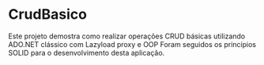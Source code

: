 # CrudBasico
Este projeto demostra como realizar operações CRUD básicas utilizando ADO.NET clássico com Lazyload proxy e OOP
Foram seguidos os princípios SOLID para o desenvolvimento desta aplicação.
